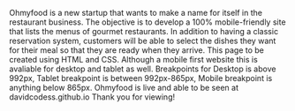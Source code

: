 Ohmyfood is a new startup that wants to make a name for itself in the restaurant business. The objective is to develop a 100% mobile-friendly site that lists the menus of gourmet restaurants. In addition to having a classic reservation system, customers will be able to select the dishes they want for their meal so that they are ready when they arrive. This page to be created using HTML and CSS. Although a mobile first website this is avaliable for desktop and tablet as well. Breakpoints for 
Desktop is above 992px,
Tablet breakpoint is between 992px-865px,
Mobile breakpoint is anything below 865px. Ohmyfood is live and able to be seen at
davidcodess.github.io 
Thank you for viewing!

